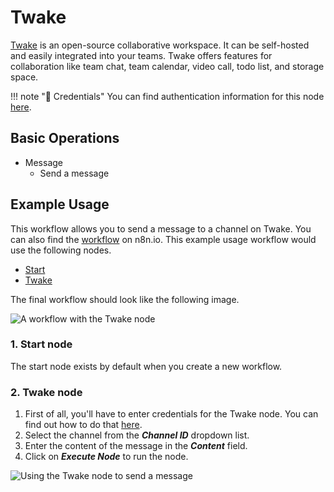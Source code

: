 # Twake

[Twake](https://twake.app/) is an open-source collaborative workspace. It can be self-hosted and easily integrated into your teams. Twake offers features for collaboration like team chat, team calendar, video call, todo list, and storage space.

!!! note "🔑 Credentials"
    You can find authentication information for this node [here](/integrations/credentials/twake/).


## Basic Operations

* Message
    * Send a message


## Example Usage

This workflow allows you to send a message to a channel on Twake. You can also find the [workflow](https://n8n.io/workflows/595) on n8n.io. This example usage workflow would use the following nodes.
- [Start](/integrations/core-nodes/n8n-nodes-base.start/)
- [Twake]()

The final workflow should look like the following image.

![A workflow with the Twake node](/_images/integrations/nodes/twake/workflow.png)

### 1. Start node

The start node exists by default when you create a new workflow.


### 2. Twake node

1. First of all, you'll have to enter credentials for the Twake node. You can find out how to do that [here](/integrations/credentials/twake/).
2. Select the channel from the ***Channel ID*** dropdown list.
3. Enter the content of the message in the ***Content*** field.
4. Click on ***Execute Node*** to run the node.

![Using the Twake node to send a message](/_images/integrations/nodes/twake/twake_node.png)
